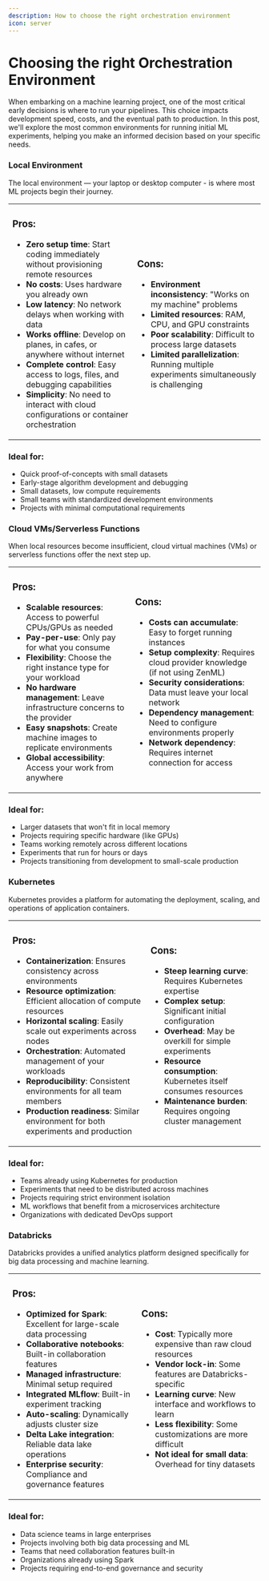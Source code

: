```yaml
---
description: How to choose the right orchestration environment
icon: server
---
```


# Choosing the right Orchestration Environment

When embarking on a machine learning project, one of the most critical early decisions is where to run your pipelines. This choice impacts development speed, costs, and the eventual path to production. In this post, we'll explore the most common environments for running initial ML experiments, helping you make an informed decision based on your specific needs.

### Local Environment

The local environment — your laptop or desktop computer - is where most ML projects begin their journey.

<table>
<tr>
<td>

### Pros:

- **Zero setup time**: Start coding immediately without provisioning remote resources
- **No costs**: Uses hardware you already own
- **Low latency**: No network delays when working with data
- **Works offline**: Develop on planes, in cafes, or anywhere without internet
- **Complete control**: Easy access to logs, files, and debugging capabilities
- **Simplicity**: No need to interact with cloud configurations or container orchestration

</td>
<td>

### Cons:

- **Environment inconsistency**: "Works on my machine" problems
- **Limited resources**: RAM, CPU, and GPU constraints
- **Poor scalability**: Difficult to process large datasets
- **Limited parallelization**: Running multiple experiments simultaneously is challenging

</td>
</tr>
</table>

### Ideal for:

- Quick proof-of-concepts with small datasets
- Early-stage algorithm development and debugging
- Small datasets, low compute requirements
- Small teams with standardized development environments
- Projects with minimal computational requirements

### Cloud VMs/Serverless Functions

When local resources become insufficient, cloud virtual machines (VMs) or serverless functions offer the next step up.

<table>
<tr>
<td>

### Pros:

- **Scalable resources**: Access to powerful CPUs/GPUs as needed
- **Pay-per-use**: Only pay for what you consume
- **Flexibility**: Choose the right instance type for your workload
- **No hardware management**: Leave infrastructure concerns to the provider
- **Easy snapshots**: Create machine images to replicate environments
- **Global accessibility**: Access your work from anywhere

</td>
<td>

### Cons:

- **Costs can accumulate**: Easy to forget running instances
- **Setup complexity**: Requires cloud provider knowledge (if not using ZenML)
- **Security considerations**: Data must leave your local network
- **Dependency management**: Need to configure environments properly
- **Network dependency**: Requires internet connection for access

</td>
</tr>
</table>

### Ideal for:

- Larger datasets that won't fit in local memory
- Projects requiring specific hardware (like GPUs)
- Teams working remotely across different locations
- Experiments that run for hours or days
- Projects transitioning from development to small-scale production

### Kubernetes

Kubernetes provides a platform for automating the deployment, scaling, and operations of application containers.

<table>
<tr>
<td>

### Pros:

- **Containerization**: Ensures consistency across environments
- **Resource optimization**: Efficient allocation of compute resources
- **Horizontal scaling**: Easily scale out experiments across nodes
- **Orchestration**: Automated management of your workloads
- **Reproducibility**: Consistent environments for all team members
- **Production readiness**: Similar environment for both experiments and production

</td>
<td>

### Cons:

- **Steep learning curve**: Requires Kubernetes expertise
- **Complex setup**: Significant initial configuration
- **Overhead**: May be overkill for simple experiments
- **Resource consumption**: Kubernetes itself consumes resources
- **Maintenance burden**: Requires ongoing cluster management

</td>
</tr>
</table>

### Ideal for:

- Teams already using Kubernetes for production
- Experiments that need to be distributed across machines
- Projects requiring strict environment isolation
- ML workflows that benefit from a microservices architecture
- Organizations with dedicated DevOps support

### Databricks

Databricks provides a unified analytics platform designed specifically for big data processing and machine learning.

<table>
<tr>
<td>

### Pros:

- **Optimized for Spark**: Excellent for large-scale data processing
- **Collaborative notebooks**: Built-in collaboration features
- **Managed infrastructure**: Minimal setup required
- **Integrated MLflow**: Built-in experiment tracking
- **Auto-scaling**: Dynamically adjusts cluster size
- **Delta Lake integration**: Reliable data lake operations
- **Enterprise security**: Compliance and governance features

</td>
<td>

### Cons:

- **Cost**: Typically more expensive than raw cloud resources
- **Vendor lock-in**: Some features are Databricks-specific
- **Learning curve**: New interface and workflows to learn
- **Less flexibility**: Some customizations are more difficult
- **Not ideal for small data**: Overhead for tiny datasets

</td>
</tr>
</table>

### Ideal for:

- Data science teams in large enterprises
- Projects involving both big data processing and ML
- Teams that need collaboration features built-in
- Organizations already using Spark
- Projects requiring end-to-end governance and security
